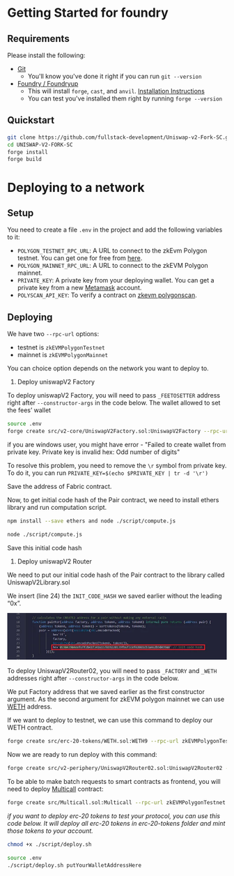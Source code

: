 # Getting Started for foundry

## Requirements

Please install the following:

- [Git](https://git-scm.com/book/en/v2/Getting-Started-Installing-Git)
  - You'll know you've done it right if you can run `git --version`
- [Foundry / Foundryup](https://github.com/gakonst/foundry)
  - This will install `forge`, `cast`, and `anvil`. [Installation Instructions](https://book.getfoundry.sh/getting-started/installation)
  - You can test you've installed them right by running `forge --version`

## Quickstart

```sh
git clone https://github.com/fullstack-development/Uniswap-v2-Fork-SC.git
cd UNISWAP-V2-FORK-SC
forge install
forge build
```
# Deploying to a network

## Setup

You need to create a file `.env` in the project and add the following variables to it:

- `POLYGON_TESTNET_RPC_URL`: A URL to connect to the zkEvm Polygon testnet. You can get one for free from [here](https://www.alchemy.com/chain-connect/chain/polygon-zkevm).
- `POLYGON_MAINNET_RPC_URL`: A URL to connect to the zkEVM Polygon mainnet.
- `PRIVATE_KEY`: A private key from your deploying wallet. You can get a private key from a new [Metamask](https://metamask.io/) account.
- `POLYSCAN_API_KEY`: To verify a contract on [zkevm polygonscan](https://zkevm.polygonscan.com/).

## Deploying

We have two ```--rpc-url``` options:

- testnet is ```zkEVMPolygonTestnet```
- mainnet is ```zkEVMPolygonMainnet```

You can choice option depends on the network you want to deploy to.

1) Deploy uniswapV2 Factory

To deploy uniswapV2 Factory, you will need to pass ```_FEETOSETTER``` address right after ```--constructor-args``` in the code below. The wallet allowed to set the fees’ wallet

```bash
source .env
forge create src/v2-core/UniswapV2Factory.sol:UniswapV2Factory --rpc-url zkEVMPolygonTestnet --private-key ${PRIVATE_KEY} --constructor-args "putFeeToSetterAddressHere" --legacy
```
if you are windows user, you might have error - "Failed to create wallet from private key. Private key is invalid hex: Odd number of digits"

To resolve this problem, you need to remove the ```\r``` symbol from private key. To do it, you can run ```PRIVATE_KEY=$(echo $PRIVATE_KEY | tr -d '\r')```

Save the address of Fabric contract.

Now, to get initial code hash of the Pair contract, we need to install ethers library and run computation script.

```bash
npm install --save ethers and node ./script/compute.js
```

```bash
node ./script/compute.js
```
Save this initial code hash 

1) Deploy uniswapV2 Router

We need to put our initial code hash of the Pair contract to the library called UniswapV2Library.sol

We insert (line 24) the ```INIT_CODE_HASH``` we saved earlier without the leading “0x”.

![Alt text](initial-code.png)

To deploy UniswapV2Router02, you will need to pass ```_FACTORY```  and ```_WETH``` addresses right after ```--constructor-args``` in the code below.

We put Factory address that we saved earlier as the first constructor argument.
As the second argument for zkEVM polygon mainnet we can use [WETH](https://zkevm.polygonscan.com/token/0x4f9a0e7fd2bf6067db6994cf12e4495df938e6e9) address.

If we want to deploy to testnet, we can use this command to deploy our WETH contract.

```bash
forge create src/erc-20-tokens/WETH.sol:WETH9 --rpc-url zkEVMPolygonTestnet --private-key 'ae839931542e367be1723ff40d18a6111c23bfe9c9320e1bb54a3a9217b6afd1' --legacy
```

Now we are ready to run deploy with this command:

```bash
forge create src/v2-periphery/UniswapV2Router02.sol:UniswapV2Router02 --rpc-url zkEVMPolygonTestnet --private-key ${PRIVATE_KEY} --constructor-args "factoryAddressPutHere" "WETHAddressPutHere" --legacy
```
To be able to make batch requests to smart contracts as frontend, you will need to deploy [Multicall](src\Multicall.sol) contract:

```bash
forge create src/Multicall.sol:Multicall --rpc-url zkEVMPolygonTestnet --private-key ${PRIVATE_KEY} --legacy
```
_if you want to deploy erc-20 tokens to test your protocol, you can use this code below. It will deploy all erc-20 tokens in erc-20-tokens folder and mint those tokens to your account._

```bash
chmod +x ./script/deploy.sh
```

```bash
source .env
./script/deploy.sh putYourWalletAddressHere
```